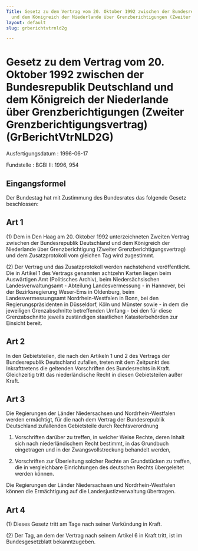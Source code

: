 ```yaml
---
Title: Gesetz zu dem Vertrag vom 20. Oktober 1992 zwischen der Bundesrepublik Deutschland
  und dem Königreich der Niederlande über Grenzberichtigungen (Zweiter Grenzberichtigungsvertrag)
layout: default
slug: grberichtvtrnld2g

---
```


# Gesetz zu dem Vertrag vom 20. Oktober 1992 zwischen der Bundesrepublik Deutschland und dem Königreich der Niederlande über Grenzberichtigungen (Zweiter Grenzberichtigungsvertrag) (GrBerichtVtrNLD2G)

Ausfertigungsdatum
:   1996-06-17

Fundstelle
:   BGBl II: 1996, 954



## Eingangsformel

Der Bundestag hat mit Zustimmung des Bundesrates das folgende Gesetz
beschlossen:


## Art 1

(1) Dem in Den Haag am 20. Oktober 1992 unterzeichneten Zweiten
Vertrag zwischen der Bundesrepublik Deutschland und dem Königreich der
Niederlande über Grenzberichtigung (Zweiter Grenzberichtigungsvertrag)
und dem Zusatzprotokoll vom gleichen Tag wird zugestimmt.

(2) Der Vertrag und das Zusatzprotokoll werden nachstehend
veröffentlicht. Die in Artikel 1 des Vertrags genannten achtzehn
Karten liegen beim Auswärtigen Amt (Politisches Archiv), beim
Niedersächsischen Landesverwaltungsamt - Abteilung Landesvermessung -
in Hannover, bei der Bezirksregierung Weser-Ems in Oldenburg, beim
Landesvermessungsamt Nordrhein-Westfalen in Bonn, bei den
Regierungspräsidenten in Düsseldorf, Köln und Münster sowie - in dem
die jeweiligen Grenzabschnitte betreffenden Umfang - bei den für diese
Grenzabschnitte jeweils zuständigen staatlichen Katasterbehörden zur
Einsicht bereit.


## Art 2

In den Gebietsteilen, die nach den Artikeln 1 und 2 des Vertrags der
Bundesrepublik Deutschland zufallen, treten mit dem Zeitpunkt des
Inkrafttretens die geltenden Vorschriften des Bundesrechts in Kraft.
Gleichzeitig tritt das niederländische Recht in diesen Gebietsteilen
außer Kraft.


## Art 3

Die Regierungen der Länder Niedersachsen und Nordrhein-Westfalen
werden ermächtigt, für die nach dem Vertrag der Bundesrepublik
Deutschland zufallenden Gebietsteile durch Rechtsverordnung

1.  Vorschriften darüber zu treffen, in welcher Weise Rechte, deren Inhalt
    sich nach niederländischem Recht bestimmt, in das Grundbuch
    eingetragen und in der Zwangsvollstreckung behandelt werden,


2.  Vorschriften zur Überleitung solcher Rechte an Grundstücken zu
    treffen, die in vergleichbare Einrichtungen des deutschen Rechts
    übergeleitet werden können.



Die Regierungen der Länder Niedersachsen und Nordrhein-Westfalen
können die Ermächtigung auf die Landesjustizverwaltung übertragen.


## Art 4

(1) Dieses Gesetz tritt am Tage nach seiner Verkündung in Kraft.

(2) Der Tag, an dem der Vertrag nach seinem Artikel 6 in Kraft tritt,
ist im Bundesgesetzblatt bekanntzugeben.

